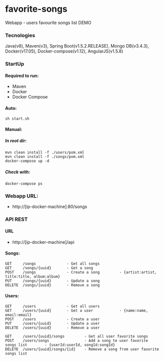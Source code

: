 # favorite-songs
Webapp - users favourite songs list DEMO

### Tecnologies
Java(v8), Maven(v3), Spring Boot(v1.5.2.RELEASE), Mongo DB(v3.4.3), Docker(v17.05), Docker-compose(v1.12), AngularJS(v1.5.8)

### StartUp
#### Required to run:
- Maven
- Docker
- Docker Compose
#### Auto:
```
sh start.sh
```
#### Manual:
##### In root dir:
```
mvn clean install -f ./users/pom.xml
mvn clean install -f ./songs/pom.xml
docker-compose up -d
```
##### Check with:
```
docker-compose ps
```
### Webapp URL: 
- http://[ip-docker-machine]:80/songs

### API REST
#### URL
- http://[ip-docker-machine]/api
#### Songs:
```
GET     /songs              - Get all songs
GET     /songs/{uuid}       - Get a song
POST    /songs              - Create a song         - {artist:artist, title:title, album:album}
PUT     /songs/{uuid}       - Update a song
DELETE  /songs/{uuid}       - Remove a song
```
#### Users:
```
GET     /users              - Get all users
GET     /users/{uuid}       - Get a user            - {name:name, email:email}
POST    /users              - Create a user
PUT     /users/{uuid}       - Update a user
DELETE  /users/{uuid}       - Remove a user

GET     /users/{uuid}/songs         - Get all user favorite songs
POST    /users/songs                - Add a song to user favorite songs list        - {userId:userId, songId:songId}
DELETE  /users/{uuid}/songs/{id}    - Remove a song from user favorite songs list
```